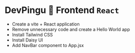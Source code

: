# DevPingu 🐧 Frontend `React`

- Create a vite + React application
- Remove unnecessary code and create a Hello World app
- Install Tailwind CSS
- Install Daisy UI
- Add NavBar component to App.jsx